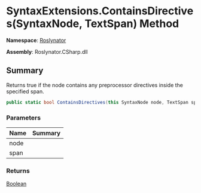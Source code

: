 # SyntaxExtensions\.ContainsDirectives\(SyntaxNode, TextSpan\) Method

**Namespace**: [Roslynator](../../README.md)

**Assembly**: Roslynator\.CSharp\.dll

## Summary

Returns true if the node contains any preprocessor directives inside the specified span\.

```csharp
public static bool ContainsDirectives(this SyntaxNode node, TextSpan span)
```

### Parameters

| Name | Summary |
| ---- | ------- |
| node | |
| span | |

### Returns

[Boolean](https://docs.microsoft.com/en-us/dotnet/api/system.boolean)

